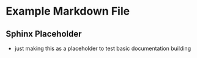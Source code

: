 # Example Markdown File

## Sphinx Placeholder
- just making this as a placeholder to test basic documentation building